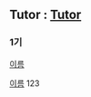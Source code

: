 ## Tutor : [Tutor](https://github.com/sageHabitus)

### 1기

[이름](https://github.com/aostutor)

[이름](https://github.com/aostutor)
 123
